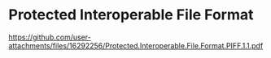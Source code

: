 # Protected Interoperable File Format

https://github.com/user-attachments/files/16292256/Protected.Interoperable.File.Format.PIFF.1.1.pdf
